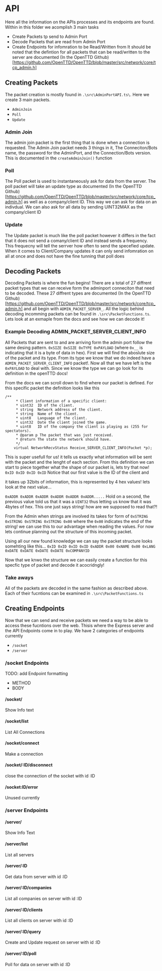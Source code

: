# API

Here all the information on the APIs processes and its endpoints are found. Within in this folder we acomplish 3 main tasks
- Create Packets tp send to Admin Port
- Decode Packets that are read from Admin Port
- Create Endpoints for infomration to be Read/Written from
It should be noted that the defintion for all packets that can be read/written to the server are documented (In the OpenTTD Github)[https://github.com/OpenTTD/OpenTTD/blob/master/src/network/core/tcp_admin.h]

## Creating Packets

The packet creation is mostly found in `.\src\AdminPortAPI.ts\`. Here we create 3 main packets.
- `AdminJoin`
- `Poll`
- `Update`

### Admin Join

The admin join packet is the first thing that is done when a connection is requested. The Admin Join packet needs 3 things in it, The Conneciton/Bots name, the password for the AdminPort, and the Connection/Bots version. This is documented in the `createAdminJoin()` function

### Poll

The Poll packet is used to instantaneously ask for data from the server. The poll packet will take an update type as documented (In the OpenTTD Github)[https://github.com/OpenTTD/OpenTTD/blob/master/src/network/core/tcp_admin.h] as well as a company/client ID. This way we can ask for data on an indivdual. We can also ask for all data by sending UINT32MAX as the company/client ID

### Update

The Update packet is much like the poll packet however it differs in the fact that it does not send a comany/client ID and instead sends a frequency. This frequecny will tell the serrver how often to send the specefied update. When it comes to Client/Company updates it can only send infomration on all at once and does not have the fine tunning that poll does

## Decoding Packets

Decoding Packets is where the fun begins! There are a total of 27 diffrent packet types that we can receive form the adminport conneciton that need to be decoded. These 27 diffrent types are documented (In the OpenTTD Github)[https://github.com/OpenTTD/OpenTTD/blob/master/src/network/core/tcp_admin.h] and all begin with `ADMIN_PACKET_SERVER_`. All the logic behind decoding incomming packets can be found in `.\src\PacketFunctions.ts`. Lets look at an exmaple from the docs and see how we can decode it!

### Example Decoding ADMIN_PACKET_SERVER_CLIENT_INFO

All Packets that are sent to and are arriving form the admin port follow the same desing pattern. `0xSIZE 0xSIZE 0xTYPE 0xPAYLOAD` (where `0x__` is indicating that it is a byte of data in hex). First we will find the aboslute size of the packet and its type. From its type we know that we do indeed have a `ADMIN_PACKET_SERVER_CLIENT_INFO` packet!. Now all that we have left is the `0xPAYLOAD` to deal with. Since we know the type we can go look for its definition in the openTTD docs!

From the docs we can scroll down to find where our packet is defined. For this specific packet the definition looks like this
```
/**
	 * Client information of a specific client:
	 * uint32  ID of the client.
	 * string  Network address of the client.
	 * string  Name of the client.
	 * uint8   Language of the client.
	 * uint32  Date the client joined the game.
	 * uint8   ID of the company the client is playing as (255 for spectators).
	 * @param p The packet that was just received.
	 * @return The state the network should have.
	 */
	virtual NetworkRecvStatus Receive_SERVER_CLIENT_INFO(Packet *p);
```
This is super usefull for us! it tells us exactly what information will be sent with the packet and the lenght of each section. From this definition we can start to piece together what the shape of our packet is, lets try that now!
`0xID 0xID 0xID 0xID` Notice that our first value is the ID of the client and 

it takes up 32bits of information, this is represented by 4 hex values! lets look at the next value...

`0xADDR 0xADDR 0xADDR 0xADDR 0xADDR 0xADDR.....` Hold on a second, the previous value told us that it was a `UINT32` thus letting us know that it was 4bytes of hex. This one just says string! how are we supposed to  read that?! 

From the Admin when strings are involved its takes for form of `0xSTRING 0xSTRING 0xSTRING 0xSTRING 0x00` where the `0x00` indicates the end of the string! we can use this to our advantage when reading the values. For now lets continue planning out the structure of this incoming packet.

Using all our new found knowledge we can say the packet structure looks somehting like this... `0xID 0xID 0xID 0xID 0xADDR 0x00 0xNAME 0x00 0xLANG 0xDATE 0xDATE 0xDATE 0xDATE 0xCOMPANYID`

Now that we knwo the structure we can easily create a function for this specfic type of packet and decode it acocridngly!


### Take aways

All of the packets are decoded in  the same fashion as described above. Each of their fucntions can be examined in `.\src\PacketFunctions.ts`

## Creating Endpoints

Now that we can send and receive packets we need a way to be able to access these fucntions over the web. Thisis where the Express server and the API Endpoints come in to play. We have 2 categories of endpoints currently
- `/socket`
- `/server`

### /socket Endpoints
TODO: add Endpoint formatting
- METHOD
- BODY

#### /socket/
Show Info text

#### /socket/list
List All Connections

#### /socket/connect
Make a connection

#### /socket/:ID/disconnect
close the connection of the socket with id :ID

#### /socket:ID/error
Unused currently

### /server Endpoints

#### /server/
Show Info Text

#### /server/list
List all servers

#### /server/:ID
Get data from server with id :ID

#### /server/:ID/companies
List all companies on server with id :ID

#### /server/:ID/clients
List all clients on server with id :ID

#### /server/:ID/query
Create and Update request on server with id :ID

#### /server/:ID/poll
Poll for data on server with id :ID